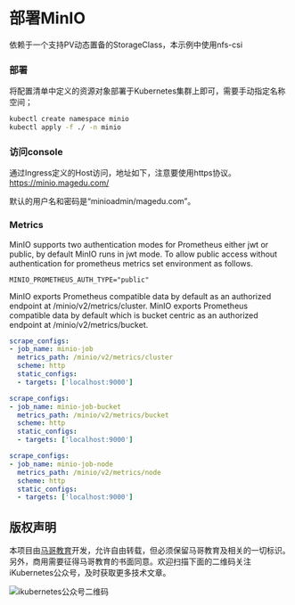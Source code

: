 # 部署MinIO

依赖于一个支持PV动态置备的StorageClass，本示例中使用nfs-csi

### 部署
将配置清单中定义的资源对象部署于Kubernetes集群上即可，需要手动指定名称空间；

```bash
kubectl create namespace minio
kubectl apply -f ./ -n minio
```

### 访问console

通过Ingress定义的Host访问，地址如下，注意要使用https协议。
https://minio.magedu.com/

默认的用户名和密码是“minioadmin/magedu.com”。


### Metrics

MinIO supports two authentication modes for Prometheus either jwt or public, by default MinIO runs in jwt mode. To allow public access without authentication for prometheus metrics set environment as follows.

```
MINIO_PROMETHEUS_AUTH_TYPE="public"
```

MinIO exports Prometheus compatible data by default as an authorized endpoint at /minio/v2/metrics/cluster.
MinIO exports Prometheus compatible data by default which is bucket centric as an authorized endpoint at /minio/v2/metrics/bucket.

```yaml
scrape_configs:
- job_name: minio-job
  metrics_path: /minio/v2/metrics/cluster
  scheme: http
  static_configs:
  - targets: ['localhost:9000']
```

```yaml
scrape_configs:
- job_name: minio-job-bucket
  metrics_path: /minio/v2/metrics/bucket
  scheme: http
  static_configs:
  - targets: ['localhost:9000']
```

```yaml
scrape_configs:
- job_name: minio-job-node
  metrics_path: /minio/v2/metrics/node
  scheme: http
  static_configs:
  - targets: ['localhost:9000']
```





## 版权声明

本项目由[马哥教育](www.magedu.com)开发，允许自由转载，但必须保留马哥教育及相关的一切标识。另外，商用需要征得马哥教育的书面同意。欢迎扫描下面的二维码关注iKubernetes公众号，及时获取更多技术文章。

![ikubernetes公众号二维码](https://github.com/iKubernetes/Kubernetes_Advanced_Practical_2rd/raw/main/imgs/iKubernetes%E5%85%AC%E4%BC%97%E5%8F%B7%E4%BA%8C%E7%BB%B4%E7%A0%81.jpg)
